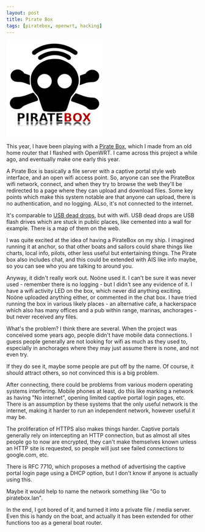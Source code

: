 ```yaml
---
layout: post
title: Pirate Box
tags: [piratebox, openwrt, hacking]
---
```


<img width="50%" class="block-centre"
     src="/res/2017-10-30-PirateBox/PirateBox-logo.svg"
     alt="PirateBox logo" />

This year, I have been playing with a <a href="https://piratebox.cc/">Pirate
Box</a>, which I made from an old home router that I flashed with OpenWRT. I
came across this project a while ago, and eventually make one early this
year.

A Pirate Box is basically a file server with a captive portal style web
interface, and an open wifi access point. So, anyone can see the PirateBox
wifi network, connect, and when they try to browse the web they'll be
redirected to a page where they can upload and download files. Some key points
which make this system notable are that anyone can upload, there is no
authentication, and no logging. ALso, it's not connected to the internet.

It's comparable to <a href="https://deaddrops.com/">USB dead drops</a>, but
with wifi. USB dead drops are USB flash drives which are stuck in public
places, like cemented into a wall for example. There is a map of them on the
web.

I was quite excited at the idea of having a PirateBox on my ship. I imagined
running it at anchor, so that other boats and sailors could share things like
charts, local info, pilots, other less useful but entertaining things. The
Pirate box also includes chat, and this could be extended with AIS like info
maybe, so you can see who you are talking to around you.

Anyway, it didn't really work out. Noöne used it. I can't be sure it was never
used - remember there is no logging - but I didn't see any evidence of it. I
have a wifi activity LED on the box, which never did anything exciting. Noöne
uploaded anything either, or commented in the chat box. I have tried running
the box in various likely places - an alternative cafe, a hackerspace which
also has many offices and a pub within range, marinas, anchorages - but never
received any files.

What's the problem? I think there are several. When the project was conceived
some years ago, people didn't have mobile data connections. I guess people
generally are not looking for wifi as much as they used to, especially in
anchorages where they may just assume there is none, and not even try.

If they do see it, maybe some people are put off by the name. Of course, it
should attract others, so not convinced this is a big problem.

After connecting, there could be problems from various modern operating
systems interfering. Mobile phones at least, do this like marking a network as
having "No internet", opening limited captive portal login pages, etc. There
is an assumption by these systems that the only useful network is the
internet, making it harder to run an independent network, however useful it
may be.

The proliferation of HTTPS also makes things harder. Captive portals generally
rely on intercepting an HTTP connection, but as almost all sites people go to
now are encrypted, they can't make themselves known unless an HTTP site is
requested, so people will just see failed connections to google.com, etc.

There is RFC 7710, which proposes a method of advertising the captive portal
login page using a DHCP option, but I don't know if anyone is actually using
this.

Maybe it would help to name the network something like "Go to piratebox.lan".

In the end, I got bored of it, and turned it into a private file / media
server. Even this is handy on the boat, and actually it has been extended for
other functions too as a general boat router.
